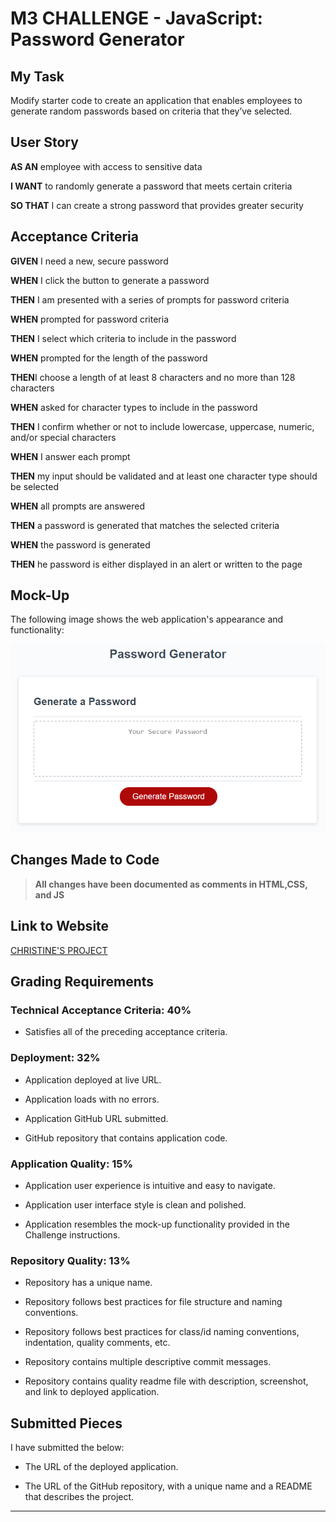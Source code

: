 # M3 CHALLENGE - JavaScript: Password Generator

## My Task

Modify starter code to create an application that enables employees to generate random passwords based on criteria that they’ve selected. 


## User Story

**AS AN** employee with access to sensitive data

**I WANT** to randomly generate a password that meets certain criteria

**SO THAT** I can create a strong password that provides greater security


## Acceptance Criteria

**GIVEN** I need a new, secure password

**WHEN** I click the button to generate a password

**THEN** I am presented with a series of prompts for password criteria

**WHEN** prompted for password criteria

**THEN** I select which criteria to include in the password

**WHEN** prompted for the length of the password

**THEN**I choose a length of at least 8 characters and no more than 128 characters

**WHEN** asked for character types to include in the password

**THEN** I confirm whether or not to include lowercase, uppercase, numeric, and/or special characters

**WHEN** I answer each prompt

**THEN** my input should be validated and at least one character type should be selected

**WHEN** all prompts are answered

**THEN** a password is generated that matches the selected criteria

**WHEN** the password is generated

**THEN** he password is either displayed in an alert or written to the page


## Mock-Up

The following image shows the web application's appearance and functionality:

![The Password Generator application displays a red button to "Generate Password".](./assets/js-demo.png)

## Changes Made to Code

> **All changes have been documented as comments in HTML,CSS, and JS**

## Link to Website

[CHRISTINE'S PROJECT](https://christiecamp.github.io/secret-password/)



## Grading Requirements

### Technical Acceptance Criteria: 40%

* Satisfies all of the preceding acceptance criteria.

### Deployment: 32%

* Application deployed at live URL.

* Application loads with no errors.

* Application GitHub URL submitted.

* GitHub repository that contains application code.

### Application Quality: 15%

* Application user experience is intuitive and easy to navigate.

* Application user interface style is clean and polished.

* Application resembles the mock-up functionality provided in the Challenge instructions.

### Repository Quality: 13%

* Repository has a unique name.

* Repository follows best practices for file structure and naming conventions.

* Repository follows best practices for class/id naming conventions, indentation, quality comments, etc.

* Repository contains multiple descriptive commit messages.

* Repository contains quality readme file with description, screenshot, and link to deployed application.

## Submitted Pieces

I have submitted the below:

* The URL of the deployed application.

* The URL of the GitHub repository, with a unique name and a README that describes the project.

---
